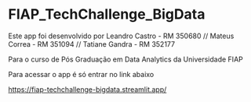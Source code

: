 # FIAP_TechChallenge_BigData

Este app foi desenvolvido por Leandro Castro - RM 350680 // Mateus Correa - RM 351094 // Tatiane Gandra - RM 352177

Para o curso de Pós Graduação em Data Analytics da Universidade FIAP

Para acessar o app é só entrar no link abaixo

https://fiap-techchallenge-bigdata.streamlit.app/
